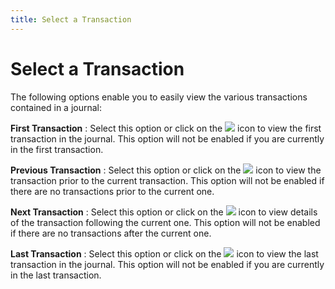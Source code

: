 ```yaml
---
title: Select a Transaction
---
```


# Select a Transaction


The following options enable you to easily view the various transactions  contained in a journal:


**First Transaction**
: Select this option or click on the ![]({{site.acc_baseurl}}/img/act_first_transaction.gif) icon to view the first transaction in the journal. This option  will not be enabled if you are currently in the first transaction.


**Previous Transaction**
: Select this option or click on the ![]({{site.acc_baseurl}}/img/act_next_transaction.gif) icon to view the transaction prior to the current transaction.  This option will not be enabled if there are no transactions prior to  the current one.


**Next Transaction**
: Select this option or click on the ![]({{site.acc_baseurl}}/img/act_next_transaction.gif) icon to view details of the transaction following the current  one. This option will not be enabled if there are no transactions after  the current one.


**Last Transaction**
: Select this option or click on the ![]({{site.acc_baseurl}}/img/act_last_transaction.gif) icon to view the last transaction in the journal. This option  will not be enabled if you are currently in the last transaction.
